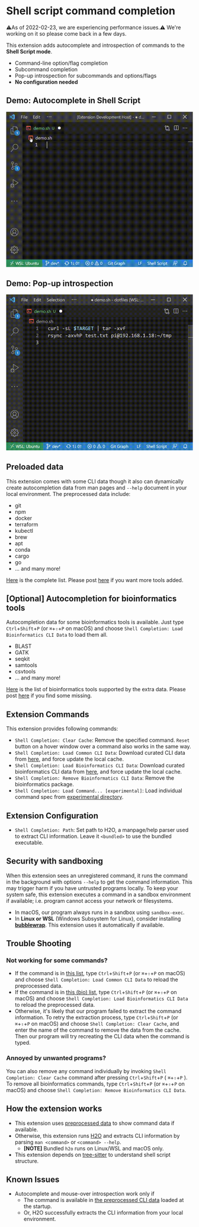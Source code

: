 # Shell script command completion

⚠️As of 2022-02-23, we are experiencing performance issues.⚠️ We're working on it so please come back in a few days.


This extension adds autocomplete and introspection of commands to the **Shell Script mode**.

* Command-line option/flag completion
* Subcommand completion
* Pop-up introspection for subcommands and options/flags
* **No configuration needed**

## Demo: Autocomplete in Shell Script

![shellcomp](https://raw.githubusercontent.com/yamaton/vscode-h2o/main/images/demo-autocomplete.gif)



## Demo: Pop-up introspection

![hover](https://raw.githubusercontent.com/yamaton/vscode-h2o/main/images/demo-mouseover.gif)



## Preloaded data

This extension comes with some CLI data though it also can dynamically create autocompletion data from man pages and `--help` document in your local environment. The preprocessed data include:

* git
* npm
* docker
* terraform
* kubectl
* brew
* apt
* conda
* cargo
* go
* ... and many more!

[Here](https://github.com/yamaton/h2o-curated-data/blob/main/general.txt) is the complete list. Please post [here](https://github.com/yamaton/h2o-curated-data/issues/1) if you want more tools added.

## [Optional] Autocompletion for bioinformatics tools

Autocompletion data for some bioinformatics tools is available. Just type `Ctrl`+`Shift`+`P` (or `⌘`+`⇧`+`P` on macOS) and choose `Shell Completion: Load Bioinformatics CLI Data` to load them all.

* BLAST
* GATK
* seqkit
* samtools
* csvtools
* ... and many more!

[Here](https://github.com/yamaton/h2o-curated-data/blob/main/bio.txt) is the list of bioinformatics tools supported by the extra data. Please post [here](https://github.com/yamaton/h2o-curated-data/issues/1) if you find some missing.

## Extension Commands

This extension provides following commands:

* `Shell Completion: Clear Cache`: Remove the specified command. `Reset` button on a hover window over a command also works in the same way.
* `Shell Completion: Load Common CLI Data`: Download curated CLI data from [here](https://github.com/yamaton/h2o-curated-data/tree/main/general/json), and force update the local cache.
* `Shell Completion: Load Bioinformatics CLI Data`: Download curated bioinformatics CLI data from [here](https://github.com/yamaton/h2o-curated-data/tree/main/bio/json), and force update the local cache.
* `Shell Completion: Remove Bioinformatics CLI Data`: Remove the bioinformatics package.
* `Shell Completion: Load Command... [experimental]`: Load individual command spec from [experimental directory](https://github.com/yamaton/h2o-curated-data/tree/main/experimental/json).


## Extension Configuration

* `Shell Completion: Path`: Set path to H2O, a manpage/help parser used to extract CLI information. Leave it `<bundled>` to use the bundled executable.



## Security with sandboxing

When this extension sees an unregistered command, it runs the command in the background with options `--help` to get the command information. This may trigger harm if you have untrusted programs locally. To keep your system safe, this extension executes a command in a sandbox environment if available; i.e. program cannot access your network or filesystems.

* In macOS, our program always runs in a sandbox using `sandbox-exec`.
* In **Linux or WSL** (Windows Subsystem for Linux), consider installing **[bubblewrap](https://wiki.archlinux.org/title/Bubblewrap)**. This extension uses it automatically if available.

## Trouble Shooting

### Not working for some commands?

* If the command is in [this list](https://github.com/yamaton/h2o-curated-data/blob/main/general.txt), type `Ctrl`+`Shift`+`P` (or `⌘`+`⇧`+`P` on macOS) and choose `Shell Completion: Load Common CLI Data` to reload the preprocessed data.
* If the command is in [this (bio) list](https://github.com/yamaton/h2o-curated-data/blob/main/bio.txt), type `Ctrl`+`Shift`+`P` (or `⌘`+`⇧`+`P` on macOS) and choose `Shell Completion: Load Bioinformatics CLI Data` to reload the preprocessed data.
* Otherwise, it's likely that our program failed to extract the command information.  To retry the extraction process, type `Ctrl`+`Shift`+`P` (or `⌘`+`⇧`+`P` on macOS) and choose `Shell Completion: Clear Cache`, and enter the name of the command to remove the data from the cache. Then our program will try recreating the CLI data when the command is typed.



### Annoyed by unwanted programs?
You can also remove any command individually by invoking `Shell Completion: Clear Cache` command after pressing `Ctrl`+`Shift`+`P` ( `⌘`+`⇧`+`P` ). To remove all bioinformatics commands, type `Ctrl`+`Shift`+`P` (or `⌘`+`⇧`+`P` on macOS) and choose `Shell Completion: Remove Bioinformatics CLI Data`.



## How the extension works

* This extension uses [preprocessed data](https://github.com/yamaton/h2o-curated-data/tree/main/general/json) to show command data if available.
* Otherwise, this extension runs [H2O](https://github.com/yamaton/h2o) and extracts CLI information by parsing `man <command>`  or  `<command> --help`.
  * **[NOTE]** Bundled `h2o` runs on Linux/WSL and macOS only.
* This extension depends on [tree-sitter](https://tree-sitter.github.io/tree-sitter/) to understand shell script structure.



## Known Issues

* Autocomplete and mouse-over introspection work only if
  * The command is available in [the preprocessed CLI data](https://github.com/yamaton/h2o-curated-data/tree/main/general/json) loaded at the startup.
  * Or, H2O successfully extracts the CLI information from your local environment.


